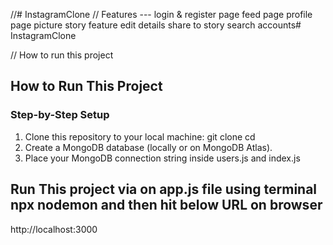 //# InstagramClone // Features ---
login & register page
feed page
profile page
picture
story feature
edit details
share to story
search accounts# InstagramClone

// How to run this project

## How to Run This Project

### Step-by-Step Setup

1. Clone this repository to your local machine:
   git clone <repo-url>
   cd <project-folder>
2. Create a MongoDB database (locally or on MongoDB Atlas).
3. Place your MongoDB connection string inside users.js and index.js
## Run This project via on app.js file using terminal npx nodemon and then hit below URL on browser
http://localhost:3000
